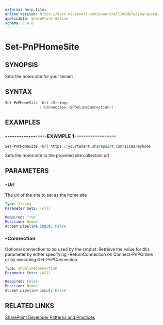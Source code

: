 ```yaml
---
external help file:
online version: https://docs.microsoft.com/powershell/module/sharepoint-pnp/set-pnphomesite
applicable: SharePoint Online
schema: 2.0.0
---
```

# Set-PnPHomeSite

## SYNOPSIS
Sets the home site for your tenant

## SYNTAX

```powershell
Set-PnPHomeSite -Url <String>
                [-Connection <SPOnlineConnection>]
```

## EXAMPLES

### ------------------EXAMPLE 1------------------
```powershell
Set-PnPHomeSite -Url https://yourtenant.sharepoint.com/sites/myhome
```

Sets the home site to the provided site collection url

## PARAMETERS

### -Url
The url of the site to set as the home site

```yaml
Type: String
Parameter Sets: (All)

Required: True
Position: Named
Accept pipeline input: False
```

### -Connection
Optional connection to be used by the cmdlet. Retrieve the value for this parameter by either specifying -ReturnConnection on Connect-PnPOnline or by executing Get-PnPConnection.

```yaml
Type: SPOnlineConnection
Parameter Sets: (All)

Required: False
Position: Named
Accept pipeline input: False
```

## RELATED LINKS

[SharePoint Developer Patterns and Practices](https://aka.ms/sppnp)
